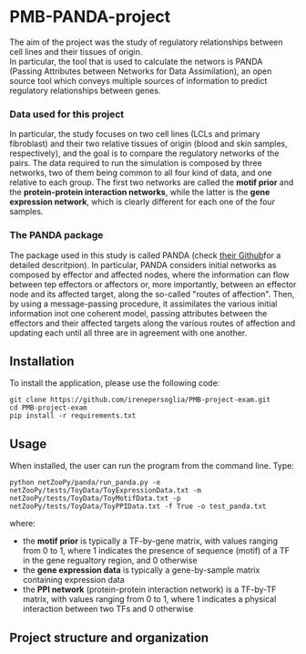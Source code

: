 # PMB-PANDA-project

The aim of the project was the study of regulatory relationships between cell lines and their tissues of origin.\
In particular, the tool that is used to calculate the networs is PANDA (Passing Attributes between Networks for Data Assimilation), an open source tool which conveys multiple sources of information to predict regulatory relationships between genes. 

### Data used for this project
In particular, the study focuses on two cell lines (LCLs and primary fibroblast) and their two relative tissues of origin (blood and skin samples, respectively), and the goal is to compare the regulatory networks of the pairs. The data required to run the simulation is composed by three networks, two of them being common to all four kind of data, and one relative to each group. The first two networks are called the **motif prior** and the **protein-protein interaction networks**, while the latter is the **gene expression network**, which is clearly different for each one of the four samples. 

### The PANDA package
The package used in this study is called PANDA (check [their Github](https://github.com/netZoo/netZooPy)for a detailed descritpion). In particular, PANDA considers initial networks as composed by effector and affected nodes, where the information can flow between tep effectors or affectors or, more importantly, between an effector node and its affected target, along the so-called "routes of affection". Then, by using a message-passing procedure, it assimilates the various initial information inot one coherent model, passing attributes between the effectors and their affected targets along the various routes of affection and updating each until all three are in agreement with one another.

## Installation
To install the application, please use the following code:
```
git clone https://github.com/irenepersoglia/PMB-project-exam.git
cd PMB-project-exam
pip install -r requirements.txt
```
## Usage
When installed, the user can run the program from the command line. Type:
```
python netZooPy/panda/run_panda.py -e netZooPy/tests/ToyData/ToyExpressionData.txt -m netZooPy/tests/ToyData/ToyMotifData.txt -p netZooPy/tests/ToyData/ToyPPIData.txt -f True -o test_panda.txt
```
where:
* the **motif prior** is typically a TF-by-gene matrix, with values ranging from 0 to 1, where 1 indicates the presence of sequence (motif) of a TF in the gene regualtory region, and 0 otherwise
* the **gene expression data** is typically a gene-by-sample matrix containing expression data
* the **PPI network** (protein-protein interaction network) is a TF-by-TF matrix, with values ranging from 0 to 1, where 1 indicates a physical interaction between two TFs and 0 otherwise



## Project structure and organization
